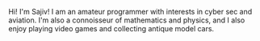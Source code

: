 Hi! I'm Sajiv! I am an amateur programmer with interests in cyber sec and aviation.
I'm also a connoisseur of mathematics and physics, and I also enjoy playing video 
games and collecting antique model cars. 

<!---
SajivJam/SajivJam is a ✨ special ✨ repository because its `README.md` (this file) appears on your GitHub profile.
You can click the Preview link to take a look at your changes.
--->
